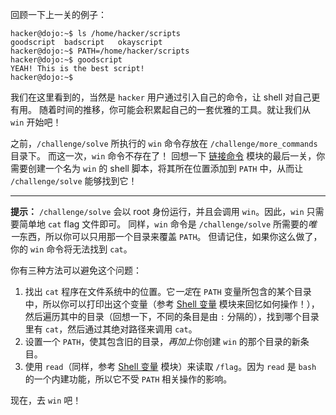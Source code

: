 回顾一下上一关的例子：

```console
hacker@dojo:~$ ls /home/hacker/scripts
goodscript	badscript	okayscript
hacker@dojo:~$ PATH=/home/hacker/scripts
hacker@dojo:~$ goodscript
YEAH! This is the best script!
hacker@dojo:~$
```

我们在这里看到的，当然是 `hacker` 用户通过引入自己的命令，让 shell 对自己更有用。
随着时间的推移，你可能会积累起自己的一套优雅的工具。就让我们从 `win` 开始吧！

之前，`/challenge/solve` 所执行的 `win` 命令存放在 `/challenge/more_commands` 目录下。
而这一次，`win` 命令不存在了！
回想一下 [链接命令](./chaining) 模块的最后一关，你需要创建一个名为 `win` 的 shell 脚本，将其所在位置添加到 `PATH` 中，从而让 `/challenge/solve` 能够找到它！

----
**提示：**
`/challenge/solve` 会以 root 身份运行，并且会调用 `win`。因此，`win` 只需要简单地 `cat` flag 文件即可。
同样，`win` 命令是 `/challenge/solve` 所需要的*唯一*东西，所以你可以只用那一个目录来覆盖 `PATH`。
但请记住，如果你这么做了，你的 `win` 命令将无法找到 `cat`。

你有三种方法可以避免这个问题：

1.  找出 `cat` 程序在文件系统中的位置。它*一定*在 `PATH` 变量所包含的某个目录中，所以你可以打印出这个变量（参考 [Shell 变量](./variables) 模块来回忆如何操作！），然后遍历其中的目录（回想一下，不同的条目是由 `:` 分隔的），找到哪个目录里有 `cat`，然后通过其绝对路径来调用 `cat`。
2.  设置一个 `PATH`，使其包含旧的目录，*再加上*你创建 `win` 的那个目录的新条目。
3.  使用 `read`（同样，参考 [Shell 变量](./variables) 模块）来读取 `/flag`。因为 `read` 是 `bash` 的一个内建功能，所以它不受 `PATH` 相关操作的影响。

现在，去 `win` 吧！

